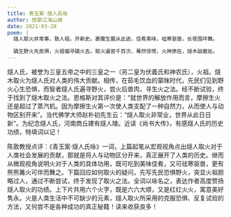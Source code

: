 ```yaml
---
title: 青玉案·燧人氏咏
author: 放歌江海山阙
date: 2021-03-28
poem: |
  燧人取火非常事，致人祖，开新史。裹腹生腥从此逝，佳肴美味，袪寒驱兽，长夜围坪舞。

  磷生野火先民惧，火祖偏寻磷火去。取火遍尝千百次，蓦然惊愕，火神原在，燧木敲磨处。
---
```


燧人氏，被誉为三皇五帝之中的三皇之一（另二皇为伏義氏和神农氏），火祖。燧木取火为燧人氏对人类的伟大贡献。相传，在茹毛饮血的蒙昩时代，先民们见到野火心生恐惧，而智者燧人氏遍寻野火，尝火后兽肉，寻生火之法。经不断试验，终于找到了燧木取火之法。恩格斯对其评价是：“就世界的解放作用而言，摩擦生火还是超过了蒸汽机。因为摩擦生火第一次使人类支配了一种自然力，从而使人与动物区别开来”。当代佛学大师赵朴初先生云：“燧人取火非常业，世界从此日日新”。为纪念燧人氏，河南商丘建有燧人陵。近读《尚书大传》，有感燧人氏的历史功绩，特填词以记！

陈敦教授点评：《青玉案·燧人氏咏》一词，上篇起笔从宏观视角点出燧人取火对于人类社会发展的贡献，那就是将人与动物区分开来，真正展开了人类的历史。继而从微观视角说明火对于人类的具体功用，既可吃到美味佳肴，又可祛寒驱兽，更有熊熊篝火可伴而舞之。下篇回应如何取火的疑问，先写先民恐惧野火，突显火祖胆略过人，通过不断尝试，终于发现了取火之法。全词以咏名之，表达作者高度赞扬燧人取火的功绩。上下片共用六个火字，既是六六大顺，又是红红火火，寓意美好隽永。火是人类生活中不可缺少的元素，燧人取火所采用的克服恐惧、反复试验的方法，又何尝不是各种成功的真正秘籍！读来收获良多！
